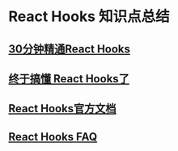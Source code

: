 # React Hooks 知识点总结

## [30分钟精通React Hooks](https://juejin.im/post/5be3ea136fb9a049f9121014)
## [终于搞懂 React Hooks了](https://juejin.im/post/5e53d9116fb9a07c9070da44)
## [React Hooks官方文档](https://react.docschina.org/docs/hooks-intro.html)
## [React Hooks FAQ](https://react.docschina.org/docs/hooks-faq.html)